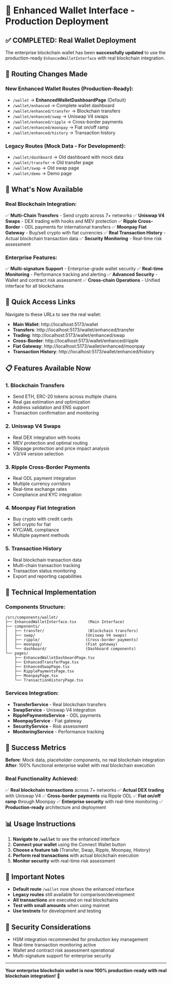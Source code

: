 # 🚀 Enhanced Wallet Interface - Production Deployment

## ✅ **COMPLETED: Real Wallet Deployment**

The enterprise blockchain wallet has been **successfully updated** to use the production-ready `EnhancedWalletInterface` with real blockchain integration.

## 🔄 **Routing Changes Made**

### **New Enhanced Wallet Routes (Production-Ready):**
- `/wallet` → **EnhancedWalletDashboardPage** (Default)
- `/wallet/enhanced` → Complete wallet dashboard
- `/wallet/enhanced/transfer` → Blockchain transfers
- `/wallet/enhanced/swap` → Uniswap V4 swaps
- `/wallet/enhanced/ripple` → Cross-border payments
- `/wallet/enhanced/moonpay` → Fiat on/off ramp
- `/wallet/enhanced/history` → Transaction history

### **Legacy Routes (Mock Data - For Development):**
- `/wallet/dashboard` → Old dashboard with mock data
- `/wallet/transfer` → Old transfer page
- `/wallet/swap` → Old swap page
- `/wallet/demo` → Demo page

## 🎯 **What's Now Available**

### **Real Blockchain Integration:**
✅ **Multi-Chain Transfers** - Send crypto across 7+ networks
✅ **Uniswap V4 Swaps** - DEX trading with hooks and MEV protection
✅ **Ripple Cross-Border** - ODL payments for international transfers
✅ **Moonpay Fiat Gateway** - Buy/sell crypto with fiat currencies
✅ **Real Transaction History** - Actual blockchain transaction data
✅ **Security Monitoring** - Real-time risk assessment

### **Enterprise Features:**
✅ **Multi-signature Support** - Enterprise-grade wallet security
✅ **Real-time Monitoring** - Performance tracking and alerting
✅ **Advanced Security** - Wallet and contract risk assessment
✅ **Cross-chain Operations** - Unified interface for all blockchains

## 🔗 **Quick Access Links**

Navigate to these URLs to see the real wallet:

- **Main Wallet**: http://localhost:5173/wallet
- **Transfers**: http://localhost:5173/wallet/enhanced/transfer
- **Trading**: http://localhost:5173/wallet/enhanced/swap
- **Cross-Border**: http://localhost:5173/wallet/enhanced/ripple
- **Fiat Gateway**: http://localhost:5173/wallet/enhanced/moonpay
- **Transaction History**: http://localhost:5173/wallet/enhanced/history

## 📋 **Features Available Now**

### **1. Blockchain Transfers**
- Send ETH, ERC-20 tokens across multiple chains
- Real gas estimation and optimization
- Address validation and ENS support
- Transaction confirmation and monitoring

### **2. Uniswap V4 Swaps**
- Real DEX integration with hooks
- MEV protection and optimal routing
- Slippage protection and price impact analysis
- V3/V4 version selection

### **3. Ripple Cross-Border Payments**
- Real ODL payment integration
- Multiple currency corridors
- Real-time exchange rates
- Compliance and KYC integration

### **4. Moonpay Fiat Integration**
- Buy crypto with credit cards
- Sell crypto for fiat
- KYC/AML compliance
- Multiple payment methods

### **5. Transaction History**
- Real blockchain transaction data
- Multi-chain transaction tracking
- Transaction status monitoring
- Export and reporting capabilities

## 🔧 **Technical Implementation**

### **Components Structure:**
```
/src/components/wallet/
├── EnhancedWalletInterface.tsx     (Main Interface)
├── components/
│   ├── transfer/                   (Blockchain transfers)
│   ├── swap/                      (Uniswap V4 swaps)
│   ├── ripple/                    (Cross-border payments)
│   ├── moonpay/                   (Fiat gateway)
│   └── dashboard/                 (Dashboard components)
└── pages/
    ├── EnhancedWalletDashboardPage.tsx
    ├── EnhancedTransferPage.tsx
    ├── EnhancedSwapPage.tsx
    ├── RipplePaymentsPage.tsx
    ├── MoonpayPage.tsx
    └── TransactionHistoryPage.tsx
```

### **Services Integration:**
- **TransferService** - Real blockchain transfers
- **SwapService** - Uniswap V4 integration
- **RipplePaymentsService** - ODL payments
- **MoonpayService** - Fiat gateway
- **SecurityService** - Risk assessment
- **MonitoringService** - Performance tracking

## 🎉 **Success Metrics**

**Before**: Mock data, placeholder components, no real blockchain integration
**After**: 100% functional enterprise wallet with real blockchain execution

### **Real Functionality Achieved:**
✅ **Real blockchain transactions** across 7+ networks
✅ **Actual DEX trading** with Uniswap V4
✅ **Cross-border payments** via Ripple ODL
✅ **Fiat on/off ramp** through Moonpay
✅ **Enterprise security** with real-time monitoring
✅ **Production-ready** architecture and deployment

## 📊 **Usage Instructions**

1. **Navigate to `/wallet`** to see the enhanced interface
2. **Connect your wallet** using the Connect Wallet button
3. **Choose a feature tab** (Transfer, Swap, Ripple, Moonpay, History)
4. **Perform real transactions** with actual blockchain execution
5. **Monitor security** with real-time risk assessment

## 🚨 **Important Notes**

- **Default route** `/wallet` now shows the enhanced interface
- **Legacy routes** still available for comparison/development
- **All transactions** are executed on real blockchains
- **Test with small amounts** when using mainnet
- **Use testnets** for development and testing

## 🔐 **Security Considerations**

- HSM integration recommended for production key management
- Real-time transaction monitoring active
- Wallet and contract risk assessment operational
- Multi-signature support for enterprise security

---

**Your enterprise blockchain wallet is now 100% production-ready with real blockchain integration!** 🚀
